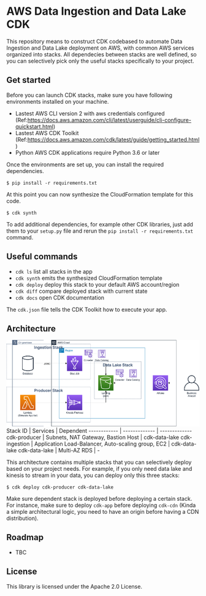 # AWS Data Ingestion and Data Lake CDK
This repository means to construct CDK codebased to automate Data Ingestion and Data Lake deployment on AWS, with common AWS services organized into stacks. All dependecies between stacks are well defined, so you can selectively pick only the useful stacks specifically to your project.

## Get started
Before you can launch CDK stacks, make sure you have following environments installed on your machine.
- Lastest AWS CLI version 2 with aws credentials configured (Ref:https://docs.aws.amazon.com/cli/latest/userguide/cli-configure-quickstart.html)
- Lastest AWS CDK Toolkit (Ref:https://docs.aws.amazon.com/cdk/latest/guide/getting_started.html)
- Python AWS CDK applications require Python 3.6 or later

Once the environments are set up, you can install the required dependencies.

```
$ pip install -r requirements.txt
```

At this point you can now synthesize the CloudFormation template for this code.

```
$ cdk synth
```

To add additional dependencies, for example other CDK libraries, just add
them to your `setup.py` file and rerun the `pip install -r requirements.txt`
command.

## Useful commands

 * `cdk ls`          list all stacks in the app
 * `cdk synth`       emits the synthesized CloudFormation template
 * `cdk deploy`      deploy this stack to your default AWS account/region
 * `cdk diff`        compare deployed stack with current state
 * `cdk docs`        open CDK documentation

The `cdk.json` file tells the CDK Toolkit how to execute your app.

## Architecture
![Architecture Diagram](./images/architecture.png)
Stack ID | Services | Dependent
------------ | ------------- | -------------
cdk-producer | Subnets, NAT Gateway, Bastion Host | cdk-data-lake
cdk-ingestion | Application Load-Balancer, Auto-scaling group, EC2 | cdk-data-lake
cdk-data-lake | Multi-AZ RDS | -

This architecture contains multiple stacks that you can selectively deploy based on your project needs. For example, if you only need data lake and kinesis to stream in your data, you can deploy only this three stacks:
```
$ cdk deploy cdk-producer cdk-data-lake
```
Make sure dependent stack is deployed before deploying a certain stack. For instance, make sure to deploy `cdk-app` before deploying `cdk-cdn` (Kinda a simple architectural logic, you need to have an origin before having a CDN distribution).

## Roadmap
- TBC

## License
This library is licensed under the Apache 2.0 License.